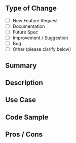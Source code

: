 ## Type of Change
- [ ] New Feature Request
- [ ] Documentation
- [ ] Future Spec
- [ ] Improvement / Suggestion
- [ ] Bug
- [ ] Other (please clarify below)

## Summary
<!-- Please provide as much detail as possible and refer to these samples when submitting an issue. -->

## Description
<!-- A new feature to show data from cool social media service -->

## Use Case
<!-- Propose the value, how would or should it be used / useful. -->

## Code Sample
<!-- code snippet -->

## Pros / Cons
<!-- some comments regardint the strenghts / weaknesses -->
